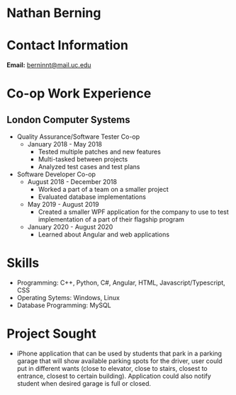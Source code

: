 # Nathan Berning
# Contact Information
**Email:** berninnt@mail.uc.edu
# Co-op Work Experience
## London Computer Systems
* Quality Assurance/Software Tester Co-op
  * January 2018 - May 2018
    * Tested multiple patches and new features
    * Multi-tasked between projects
    * Analyzed test cases and test plans
* Software Developer Co-op
  * August 2018 - December 2018
    * Worked a part of a team on a smaller project
    * Evaluated database implementations
  * May 2019 - August 2019
    * Created a smaller WPF application for the company to use to test implementation of a part of their flagship program
  * January 2020 - August 2020
    * Learned about Angular and web applications
# Skills
* Programming: C++, Python, C#, Angular, HTML, Javascript/Typescript, CSS
* Operating Sytems: Windows, Linux
* Database Programming: MySQL
# Project Sought
* iPhone application that can be used by students that park in a parking garage that will show available parking spots for the driver, user could put in different wants (close to elevator, close to stairs, closest to entrance, closest to certain building). Application could also notify student when desired garage is full or closed.
